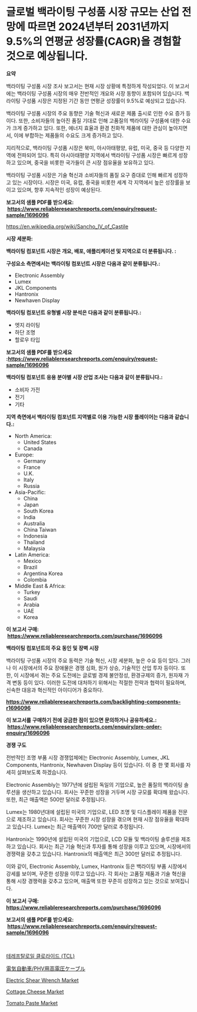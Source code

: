 <p><h1>글로벌 백라이팅 구성품 시장 규모는 산업 전망에 따르면 2024년부터 2031년까지 9.5%의 연평균 성장률(CAGR)을 경험할 것으로 예상됩니다.</h1></p><p><strong>요약</strong></p>
<p><p>백라이팅 구성품 시장 조사 보고서는 현재 시장 상황에 특정하게 작성되었다. 이 보고서에는 백라이팅 구성품 시장의 매우 전반적인 개요와 시장 동향이 포함되어 있습니다. 백라이팅 구성품 시장은 지정된 기간 동안 연평균 성장률이 9.5%로 예상되고 있습니다.</p><p>백라이팅 구성품 시장의 주요 동향은 기술 혁신과 새로운 제품 출시로 인한 수요 증가 등이다. 또한, 소비자들의 높아진 품질 기대로 인해 고품질의 백라이팅 구성품에 대한 수요가 크게 증가하고 있다. 또한, 에너지 효율과 환경 친화적 제품에 대한 관심이 높아지면서, 이에 부합하는 제품들의 수요도 크게 증가하고 있다.</p><p>지리적으로, 백라이팅 구성품 시장은 북미, 아시아태평양, 유럽, 미국, 중국 등 다양한 지역에 전파되어 있다. 특히 아시아태평양 지역에서 백라이팅 구성품 시장은 빠르게 성장하고 있으며, 중국을 비롯한 국가들이 큰 시장 점유율을 보유하고 있다.</p><p>백라이팅 구성품 시장은 기술 혁신과 소비자들의 품질 요구 증대로 인해 빠르게 성장하고 있는 시장이다. 시장은 미국, 유럽, 중국을 비롯한 세계 각 지역에서 높은 성장률을 보이고 있으며, 향후 지속적인 성장이 예상된다.</p></p>
<p><strong>보고서의 샘플 PDF를 받으세요: &nbsp;<a href="https://www.reliableresearchreports.com/enquiry/request-sample/1696096">https://www.reliableresearchreports.com/enquiry/request-sample/1696096</a></strong></p>
<p><a href="https://en.wikipedia.org/wiki/Sancho_IV_of_Castile">https://en.wikipedia.org/wiki/Sancho_IV_of_Castile</a></p>
<p><strong>시장 세분화:</strong></p>
<p><strong> 백라이팅 컴포넌트 시장은 개요, 배포, 애플리케이션 및 지역으로 더 분류됩니다. :</strong></p>
<p><strong>구성요소 측면에서는 백라이팅 컴포넌트 시장은 다음과 같이 분류됩니다.:</strong></p>
<p><ul><li>Electronic Assembly</li><li>Lumex</li><li>JKL Components</li><li>Hantronix</li><li>Newhaven Display</li></ul></p>
<p><strong> 백라이팅 컴포넌트 유형별 시장 분석은 다음과 같이 분류됩니다.:</strong></p>
<p><ul><li>엣지 라이팅</li><li>하단 조명</li><li>할로우 타입</li></ul></p>
<p><strong>보고서의 샘플 PDF를 받으세요 :<a href="https://www.reliableresearchreports.com/enquiry/request-sample/1696096">https://www.reliableresearchreports.com/enquiry/request-sample/1696096</a></strong></p>
<p><strong> 백라이팅 컴포넌트 응용 분야별 시장 산업 조사는 다음과 같이 분류됩니다.:</strong></p>
<p><ul><li>소비자 가전</li><li>전기</li><li>기타</li></ul></p>
<p><strong>지역 측면에서 백라이팅 컴포넌트 지역별로 이용 가능한 시장 플레이어는 다음과 같습니다.:</strong></p>
<p><ul>
    <li>
        North America:
        <ul>
            <li>United States</li>
            <li>Canada</li>
        </ul>
    </li>
    <li>
        Europe:
        <ul>
            <li>Germany</li>
            <li>France</li>
            <li>U.K.</li>
            <li>Italy</li>
            <li>Russia</li>
        </ul>
    </li>
    <li>
        Asia-Pacific:
        <ul>
            <li>China</li>
            <li>Japan</li>
            <li>South Korea</li>
            <li>India</li>
            <li>Australia</li>
            <li>China Taiwan</li>
            <li>Indonesia</li>
            <li>Thailand</li>
            <li>Malaysia</li>
        </ul>
    </li>
    <li>
        Latin America:
        <ul>
            <li>Mexico</li>
            <li>Brazil</li>
            <li>Argentina Korea</li>
            <li>Colombia</li>
        </ul>
    </li>
    <li>
        Middle East & Africa:
        <ul>
            <li>Turkey</li>
            <li>Saudi</li>
            <li>Arabia</li>
            <li>UAE</li>
            <li>Korea</li>
        </ul>
    </li>
    </ul></p>
<p><strong>이 보고서 구매: &nbsp;<a href="https://www.reliableresearchreports.com/purchase/1696096">https://www.reliableresearchreports.com/purchase/1696096</a></strong></p>
<p><strong>백라이팅 컴포넌트의 주요 동인 및 장벽 시장</strong></p>
<p><p>백라이팅 구성품 시장의 주요 동력은 기술 혁신, 시장 세분화, 높은 수요 등이 있다. 그러나 이 시장에서의 주요 장애물은 경쟁 심화, 원가 상승, 기술적인 산업 투자 등이다. 또한, 이 시장에서 겪는 주요 도전에는 글로벌 경제 불안정성, 환경규제의 증가, 원자재 가격 변동 등이 있다. 이러한 도전에 대처하기 위해서는 적절한 전략과 협력이 필요하며, 신속한 대응과 혁신적인 아이디어가 중요하다.</p></p>
<p><strong><a href="https://www.reliableresearchreports.com/backlighting-components-r1696096">https://www.reliableresearchreports.com/backlighting-components-r1696096</a></strong></p>
<p><strong>이 보고서를 구매하기 전에 궁금한 점이 있으면 문의하거나 공유하세요.: &nbsp;<a href="https://www.reliableresearchreports.com/enquiry/pre-order-enquiry/1696096">https://www.reliableresearchreports.com/enquiry/pre-order-enquiry/1696096</a></strong></p>
<p><strong>경쟁 구도</strong></p>
<p><p>전반적인 조명 부품 시장 경쟁업체에는 Electronic Assembly, Lumex, JKL Components, Hantronix, Newhaven Display 등이 있습니다. 이 중 한 몇 회사를 자세히 살펴보도록 하겠습니다.</p><p>Electronic Assembly는 1977년에 설립된 독일의 기업으로, 높은 품질의 백라이팅 솔루션을 생산하고 있습니다. 회사는 꾸준한 성장을 거두며 시장 규모를 확대해 왔습니다. 또한, 최근 매출액은 500만 달러로 추정됩니다.</p><p>Lumex는 1980년대에 설립된 미국의 기업으로, LED 조명 및 디스플레이 제품을 전문으로 제조하고 있습니다. 회사는 꾸준한 시장 성장을 겪으며 현재 시장 점유율을 확대하고 있습니다. Lumex는 최근 매출액이 700만 달러로 추정됩니다.</p><p>Hantronix는 1990년에 설립된 미국의 기업으로, LCD 모듈 및 백라이팅 솔루션을 제조하고 있습니다. 회사는 최근 기술 혁신과 투자를 통해 성장을 이루고 있으며, 시장에서의 경쟁력을 갖추고 있습니다. Hantronix의 매출액은 최근 300만 달러로 추정됩니다.</p><p>이와 같이, Electronic Assembly, Lumex, Hantronix 등은 백라이팅 부품 시장에서 강세를 보이며, 꾸준한 성장을 이루고 있습니다. 각 회사는 고품질 제품과 기술 혁신을 통해 시장 경쟁력을 갖추고 있으며, 매출액 또한 꾸준히 성장하고 있는 것으로 보여집니다.</p></p>
<p><strong>이 보고서 구매: &nbsp; <a href="https://www.reliableresearchreports.com/purchase/1696096">https://www.reliableresearchreports.com/purchase/1696096</a></strong></p>
<p><strong>보고서의 샘플 PDF를 받으세요: &nbsp;<a href="https://www.reliableresearchreports.com/enquiry/request-sample/1696096">https://www.reliableresearchreports.com/enquiry/request-sample/1696096</a></strong><strong></strong></p>
<p>&nbsp;</p>
<p><p><a href="https://github.com/konokaryan/Market-Research-Report-List-1/blob/main/6289306163736.md">테레프탈로일 클로라이드 (TCL)</a></p><p><a href="https://github.com/KaliMetz2023/Market-Research-Report-List-1/blob/main/3437503153298.md">電気自動車/PHV用高電圧ケーブル</a></p><p><a href="https://issuu.com/reportprime-2/docs/electric-shear-wrench-market-size-2030.pptx">Electric Shear Wrench Market</a></p><p><a href="https://github.com/Whitneyboyettebo9kiw7yr13/Market-Research-Report-List-3/blob/main/cottage-cheese-market.md">Cottage Cheese Market</a></p><p><a href="https://github.com/JeanneSawayn2023/Market-Research-Report-List-1/blob/main/tomato-paste-market.md">Tomato Paste Market</a></p></p>